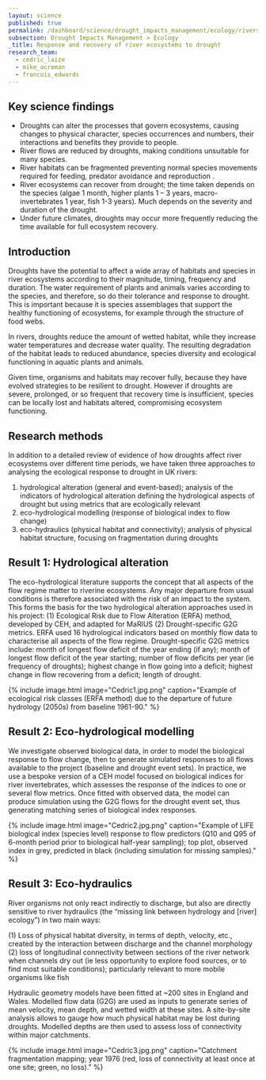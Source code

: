 ```yaml
---
layout: science
published: true
permalink: /dashboard/science/drought_impacts_management/ecology/rivers/
subsection: Drought Impacts Management > Ecology
_title: Response and recovery of river ecosystems to drought
research_team:
  - cedric_laize
  - mike_acreman
  - francois_edwards
---
```

## Key science findings

* Droughts can alter the processes that govern ecosystems, causing changes to physical character, species occurrences and numbers, their interactions and benefits they provide to people.
* River flows are reduced by droughts, making conditions unsuitable for many species.
* River habitats can be fragmented preventing normal species movements required for feeding, predator avoidance and reproduction .
* River ecosystems can recover from drought; the time taken depends on the species (algae 1 month, higher plants 1 – 3 years, macro-invertebrates 1  year, fish 1-3 years). Much depends on the severity and duration of the drought.
* Under future climates, droughts may occur more frequently reducing the time available for full ecosystem recovery.

## Introduction

Droughts have the potential to affect a wide array of habitats and species in river ecosystems according to their magnitude, timing, frequency and duration. The water requirement of plants and animals varies according to the species, and therefore, so do their tolerance and response to drought. This is important because it is species assemblages that support the healthy functioning of ecosystems, for example through the structure of food webs.

In rivers, droughts reduce the amount of wetted habitat, while they increase water temperatures and decrease water quality. The resulting degradation of the habitat leads to reduced abundance, species diversity and ecological functioning in aquatic plants and animals. 

Given time, organisms and habitats may recover fully, because they have evolved strategies to be resilient to drought. However if droughts are severe, prolonged, or so frequent that recovery time is insufficient, species can be locally lost and habitats altered, compromising ecosystem functioning. 

## Research methods
 
In addition to a detailed review of evidence of how droughts affect river ecosystems over different time periods, we have taken three approaches to analysing the ecological response to drought in UK rivers:

1. hydrological alteration (general and event-based); analysis of the indicators of hydrological alteration defining the hydrological aspects of drought but using metrics that are ecologically relevant
2. eco-hydrological modelling (response of biological index to flow change)
3. eco-hydraulics (physical habitat and connectivity); analysis of physical habitat structure, focusing on fragmentation during droughts

## Result 1: Hydrological alteration

The eco-hydrological literature supports the concept that all aspects of the flow regime matter to riverine ecosystems. Any major departure from usual conditions is therefore associated with the risk of an impact to the system. This forms the basis for the two hydrological alteration approaches used in his project:
(1)	Ecological Risk due to Flow Alteration (ERFA) method, developed by CEH, and adapted for MaRIUS
(2)	Drought-specific G2G metrics.
ERFA used 16 hydrological indicators based on monthly flow data to characterise all aspects of the flow regime. Drought-specific G2G metrics include: month of longest flow deficit of the year ending (if any); month of longest flow deficit of the year starting; number of flow deficits per year (ie frequency of droughts); highest change in flow going into a deficit; highest change in flow recovering from a deficit; length of drought. 

{% include 
	image.html 
	image="Cedric1.jpg.png" 
	caption="Example of ecological risk classes (ERFA method) due to the departure of future hydrology (2050s) from baseline 1961-90." 
%}

## Result 2: Eco-hydrological modelling

We investigate observed biological data, in order to model the biological response to flow change, then to generate simulated responses to all flows available to the project (baseline and drought event sets). In practice, we use a bespoke version of a CEH model focused on biological indices for river invertebrates, which assesses the response of the indices to one or several flow metrics. Once fitted with observed data, the model can produce simulation using the G2G flows for the drought event set, thus generating matching series of biological index responses.

{% include 
	image.html 
	image="Cedric2.jpg.png" 
	caption="Example of LIFE biological index (species level) response to flow predictors (Q10 and Q95 of 6-month period prior to biological half-year sampling); top plot, observed index in grey, predicted in black (including simulation for missing samples)." 
%}

## Result 3: Eco-hydraulics

River organisms not only react indirectly to discharge, but also are directly sensitive to river hydraulics (the “missing link between hydrology and [river] ecology”) in two main ways:

(1)	Loss of physical habitat diversity, in terms of depth, velocity, etc., created by the interaction between discharge and the channel morphology
(2)	loss of longitudinal connectivity between sections of the river network when channels dry out (ie less opportunity to explore food sources, or to find most suitable conditions); particularly relevant to more mobile organisms like fish

Hydraulic geometry models have been fitted at ~200 sites in England and Wales. Modelled flow data (G2G) are used as inputs to generate series of mean velocity, mean depth, and wetted width at these sites. A site-by-site analysis allows to gauge how much physical habitat may be lost during droughts. 
Modelled depths are then used to assess loss of connectivity within major catchments.

{% include 
	image.html 
	image="Cedric3.jpg.png" 
	caption="Catchment fragmentation mapping; year 1976 (red, loss of connectivity at least once at one site; green, no loss)." 
%}